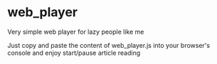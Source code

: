 # web_player

Very simple web player for lazy people like me

Just copy and paste the content of web_player.js into your browser's console and enjoy start/pause article reading